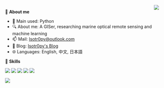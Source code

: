 <a href="#">
  <img align="right" src="https://github-readme-stats.vercel.app/api?username=isotr0py&count_private=true&show_icons=true&theme=transparent" />
</a>

🤖 **About me**

- 🔭 Main used: Python
- 🔍 About me: A GISer, researching marine optical remote sensing and machine learning
- 📫 Mail: Isotr0py@outlook.com
- 📕 Blog: [Isotr0py's Blog](https://isotr0py.github.io/)
- 🌐 Languages: English, 中文, 日本語

📜 **Skills**

![](https://img.shields.io/badge/-Python-3e74a2?style=flat-square&logo=Python&logoColor=fff)
![](https://img.shields.io/badge/Linux-DAA520?style=flat-square&logo=linux&logoColor=fff)
![](https://img.shields.io/badge/-Git-B22222?style=flat-square&logo=Git&logoColor=fff)
![](https://img.shields.io/badge/Colab-F9AB00?style=flat-square&logo=googlecolab&color=525252)
![](https://img.shields.io/badge/VSCode-0078D4?style=flat-square&logo=visual%20studio%20code&logoColor=white)

<img align="left" src="https://github-readme-stats.vercel.app/api/top-langs/?username=Isotr0py&layout=compact&theme=transparent" />
